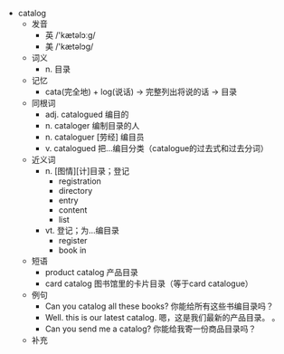 - catalog
  - 发音
    - 英 /'kætəlɔːg/
    - 美 /'kætəlɔg/
  - 词义
    - n. 目录
  - 记忆
    - cata(完全地) + log(说话) → 完整列出将说的话 → 目录
  - 同根词
    - adj. catalogued 编目的
    - n. cataloger 编制目录的人
    - n. cataloguer [劳经] 编目员
    - v. catalogued 把…编目分类（catalogue的过去式和过去分词）
  - 近义词
    - n. [图情][计]目录；登记
      - registration
      - directory
      - entry
      - content
      - list
    - vt. 登记；为…编目录
      - register
      - book in
  - 短语
    - product catalog 产品目录
    - card catalog 图书馆里的卡片目录（等于card catalogue）
  - 例句
    - Can you catalog all these books? 你能给所有这些书编目录吗？
    - Well. this is our latest catalog. 嗯，这是我们最新的产品目录。 。
    - Can you send me a catalog? 你能给我寄一份商品目录吗？
  - 补充